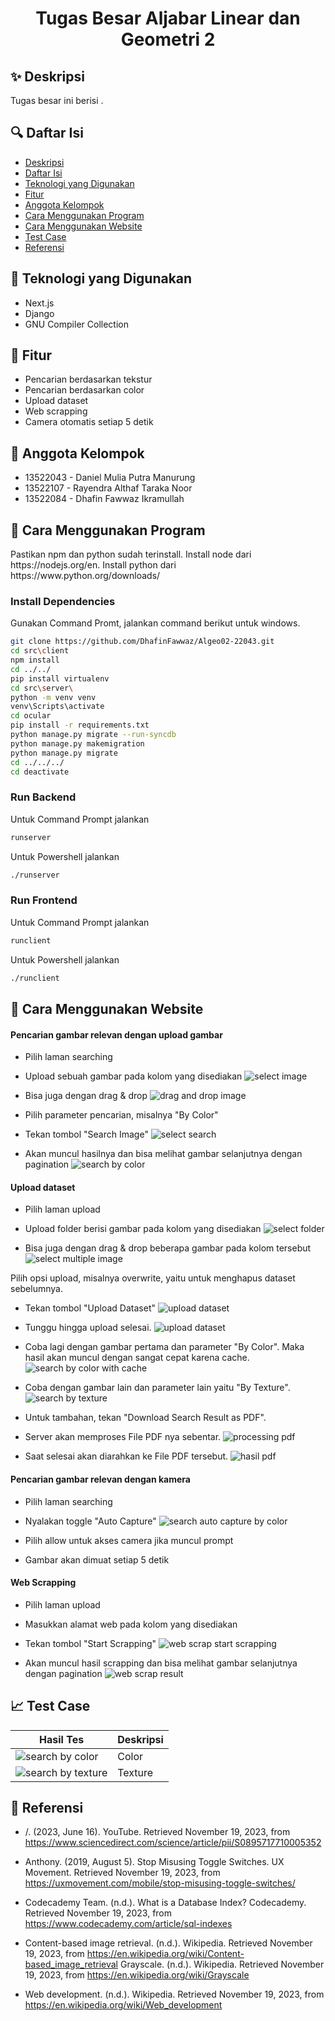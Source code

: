 <h1 align="center">Tugas Besar Aljabar Linear dan Geometri 2</h1>

<h2 id="description">✨ Deskripsi</h2>
Tugas besar ini berisi .

<h2 id="table-of-contents">🔍 Daftar Isi</h2>

- <a href="#description">Deskripsi</a><br/>
- <a href="#table-of-contents">Daftar Isi</a><br/>
- <a href="#technologies">Teknologi yang Digunakan</a><br/>
- <a href="#features">Fitur</a><br/>
- <a href="#member">Anggota Kelompok</a><br/>
- <a href="#how-to-run">Cara Menggunakan Program</a><br/>
- <a href="#how-to-use">Cara Menggunakan Website</a><br/>
- <a href="#test-case">Test Case</a><br/>
- <a href="#reference">Referensi</a><br/>

<h2 id="technologies">🔧 Teknologi yang Digunakan</h2>

- Next.js
- Django
- GNU Compiler Collection

<h2 id="features">💫 Fitur</h2>

- Pencarian berdasarkan tekstur
- Pencarian berdasarkan color
- Upload dataset
- Web scrapping
- Camera otomatis setiap 5 detik

<h2 id="member">🌟 Anggota Kelompok</h2>

- 13522043 - Daniel Mulia Putra Manurung<br/>
- 13522107 - Rayendra Althaf Taraka Noor<br/>
- 13522084 - Dhafin Fawwaz Ikramullah<br/>

<h2 id="how-to-run">📘 Cara Menggunakan Program</h2>
Pastikan npm dan python sudah terinstall.
Install node dari https://nodejs.org/en. Install python dari https://www.python.org/downloads/

### Install Dependencies
Gunakan Command Promt, jalankan command berikut untuk windows.
```bash
git clone https://github.com/DhafinFawwaz/Algeo02-22043.git
cd src\client
npm install
cd ../../
pip install virtualenv
cd src\server\
python -m venv venv
venv\Scripts\activate
cd ocular
pip install -r requirements.txt
python manage.py migrate --run-syncdb
python manage.py makemigration
python manage.py migrate
cd ../../../
cd deactivate

```

### Run Backend
Untuk Command Prompt jalankan
```bash
runserver
```
Untuk Powershell jalankan
```bash
./runserver
```

### Run Frontend
Untuk Command Prompt jalankan
```bash
runclient
```
Untuk Powershell jalankan
```bash
./runclient
```

<h2 id="how-to-use">📙 Cara Menggunakan Website</h2>

####  Pencarian gambar relevan dengan upload gambar

- Pilih laman searching
- Upload sebuah gambar pada kolom yang disediakan
![select image](img/howtouse/select%20image.png)
- Bisa juga dengan drag & drop
![drag and drop image](img/howtouse/drag%20and%20drop%20image.png)

- Pilih parameter pencarian, misalnya "By Color"
- Tekan tombol "Search Image"
![select search](img/howtouse/search%20click.png)
- Akan muncul hasilnya dan bisa melihat gambar selanjutnya dengan pagination
![search by color](img/howtouse/search%20by%20color.png)

####  Upload dataset
- Pilih laman upload
- Upload folder berisi gambar pada kolom yang disediakan
![select folder](img/howtouse/select%20folder.png)

- Bisa juga dengan drag & drop beberapa gambar pada kolom tersebut
![select multiple image](img/howtouse/select%20multiple%20image.png)

Pilih opsi upload, misalnya overwrite, yaitu untuk menghapus dataset sebelumnya.
- Tekan tombol "Upload Dataset"
![upload dataset](img/howtouse/upload%20dataset.png)

- Tunggu hingga upload selesai.
![upload dataset](img/howtouse/Finished%20uploading%20dataset.png)

- Coba lagi dengan gambar pertama dan parameter "By Color". Maka hasil akan muncul dengan sangat cepat karena cache.
![search by color with cache](img/howtouse/search%20by%20color%20with%20cache.png)

- Coba dengan gambar lain dan parameter lain yaitu "By Texture".
![search by texture](img/howtouse/search%20by%20texture.png)

- Untuk tambahan, tekan "Download Search Result as PDF".
- Server akan memproses File PDF nya sebentar.
![processing pdf](img/howtouse/Processing%20PDF.png)

- Saat selesai akan diarahkan ke File PDF tersebut.
![hasil pdf](img/howtouse/Hasil%20PDF.png)

####  Pencarian gambar relevan dengan kamera
- Pilih laman searching
- Nyalakan toggle "Auto Capture"
![search auto capture by color](img/howtouse/search%20auto%20capture%20by%20color.png)

- Pilih allow untuk akses camera jika muncul prompt
- Gambar akan dimuat setiap 5 detik
####  Web Scrapping
- Pilih laman upload
- Masukkan alamat web pada kolom yang disediakan
- Tekan tombol "Start Scrapping"
![web scrap start scrapping](img/howtouse/web%20scrap%20start%20scrapping.png)

- Akan muncul hasil scrapping dan bisa melihat gambar selanjutnya dengan pagination
![web scrap result](img/howtouse/web%20scrap%20result.png)




<h2 id="test-case">📈 Test Case</h2>

| Hasil Tes                                                   | Deskripsi |
| ----------------------------------------------------------- | --------- |
| ![search by color](img/tescase/search%20by%20color.png)     | Color     |
| ![search by texture](img/tescase/search%20by%20texture.png) | Texture   |

<h2 id="reference">📑 Referensi</h2>

- \/. (2023, June 16). YouTube. Retrieved November 19, 2023, from https://www.sciencedirect.com/science/article/pii/S0895717710005352

- Anthony. (2019, August 5). Stop Misusing Toggle Switches. UX Movement. Retrieved November 19, 2023, from https://uxmovement.com/mobile/stop-misusing-toggle-switches/

- Codecademy Team. (n.d.). What is a Database Index? Codecademy. Retrieved November 19, 2023, from https://www.codecademy.com/article/sql-indexes

- Content-based image retrieval. (n.d.). Wikipedia. Retrieved November 19, 2023, from https://en.wikipedia.org/wiki/Content-based_image_retrieval
Grayscale. (n.d.). Wikipedia. Retrieved November 19, 2023, from https://en.wikipedia.org/wiki/Grayscale

- Web development. (n.d.). Wikipedia. Retrieved November 19, 2023, from https://en.wikipedia.org/wiki/Web_development